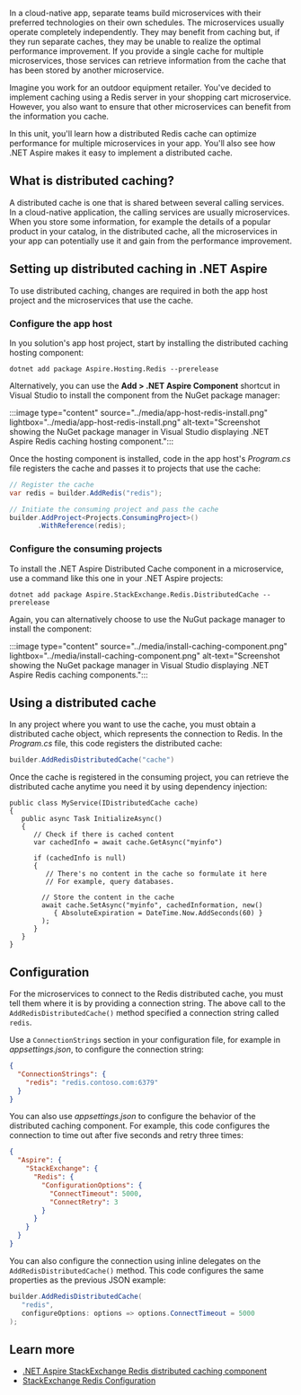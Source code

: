 In a cloud-native app, separate teams build microservices with their preferred technologies on their own schedules. The microservices usually operate completely independently. They may benefit from caching but, if they run separate caches, they may be unable to realize the optimal performance improvement. If you provide a single cache for multiple microservices, those services can retrieve information from the cache that has been stored by another microservice.

Imagine you work for an outdoor equipment retailer. You've decided to implement caching using a Redis server in your shopping cart microservice. However, you also want to ensure that other microservices can benefit from the information you cache. 

In this unit, you'll learn how a distributed Redis cache can optimize performance for multiple microservices in your app. You'll also see how .NET Aspire makes it easy to implement a distributed cache.

## What is distributed caching?

A distributed cache is one that is shared between several calling services. In a cloud-native application, the calling services are usually microservices. When you store some information, for example the details of a popular product in your catalog, in the distributed cache, all the microservices in your app can potentially use it and gain from the performance improvement.

## Setting up distributed caching in .NET Aspire

To use distributed caching, changes are required in both the app host project and the microservices that use the cache.

### Configure the app host

In you solution's app host project, start by installing the distributed caching hosting component:

```dotnetcli 
dotnet add package Aspire.Hosting.Redis --prerelease
```

Alternatively, you can use the **Add > .NET Aspire Component** shortcut in Visual Studio to install the component from the NuGet package manager:

:::image type="content" source="../media/app-host-redis-install.png" lightbox="../media/app-host-redis-install.png" alt-text="Screenshot showing the NuGet package manager in Visual Studio displaying .NET Aspire Redis caching hosting component.":::

Once the hosting component is installed, code in the app host's _Program.cs_ file registers the cache and passes it to projects that use the cache:

```csharp
// Register the cache
var redis = builder.AddRedis("redis");

// Initiate the consuming project and pass the cache
builder.AddProject<Projects.ConsumingProject>()
       .WithReference(redis);
```

### Configure the consuming projects

To install the .NET Aspire Distributed Cache component in a microservice, use a command like this one in your .NET Aspire projects:

```dotnetcli
dotnet add package Aspire.StackExchange.Redis.DistributedCache --prerelease
```

Again, you can alternatively choose to use the NuGut package manager to install the component:

:::image type="content" source="../media/install-caching-component.png" lightbox="../media/install-caching-component.png" alt-text="Screenshot showing the NuGet package manager in Visual Studio displaying .NET Aspire Redis caching components.":::

## Using a distributed cache

In any project where you want to use the cache, you must obtain a distributed cache object, which represents the connection to Redis. In the _Program.cs_ file, this code registers the distributed cache:

```csharp
builder.AddRedisDistributedCache("cache")
```

Once the cache is registered in the consuming project, you can retrieve the distributed cache anytime you need it by using dependency injection:

```chsarp
public class MyService(IDistributedCache cache)
{
   public async Task InitializeAsync()
   {
      // Check if there is cached content
      var cachedInfo = await cache.GetAsync("myinfo")

      if (cachedInfo is null)
      {
         // There's no content in the cache so formulate it here
         // For example, query databases.

        // Store the content in the cache
        await cache.SetAsync("myinfo", cachedInformation, new()
           { AbsoluteExpiration = DateTime.Now.AddSeconds(60) }
        );
      }
   }
}
```

## Configuration

For the microservices to connect to the Redis distributed cache, you must tell them where it is by providing a connection string. The above call to the `AddRedisDistributedCache()` method specified a connection string called `redis`.

Use a `ConnectionStrings` section in your configuration file, for example in _appsettings.json_, to configure the connection string:

```json
{
  "ConnectionStrings": {
    "redis": "redis.contoso.com:6379"
  }
}
```

You can also use _appsettings.json_ to configure the behavior of the distributed caching component. For example, this code configures the connection to time out after five seconds and retry three times:

```json
{
  "Aspire": {
    "StackExchange": {
      "Redis": {
        "ConfigurationOptions": {
          "ConnectTimeout": 5000,
          "ConnectRetry": 3
        }
      }
    }
  }
}
```

You can also configure the connection using inline delegates on the `AddRedisDistributedCache()` method. This code configures the same properties as the previous JSON example:

```csharp
builder.AddRedisDistributedCache(
   "redis",
   configureOptions: options => options.ConnectTimeout = 5000
);
```

## Learn more

- [.NET Aspire StackExchange Redis distributed caching component](/dotnet/aspire/caching/stackexchange-redis-distributed-caching-component)
- [StackExchange Redis Configuration](https://stackexchange.github.io/StackExchange.Redis/Configuration.html)
